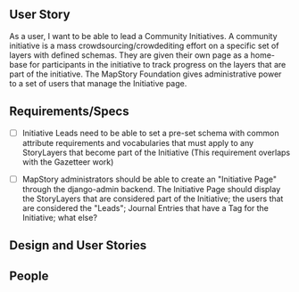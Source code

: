 ## User Story

As a user, I want to be able to lead a Community Initiatives. A community initiative is a mass crowdsourcing/crowdediting effort on a specific set of layers with defined schemas. They are given their own page as a home-base for participants in the initiative to track progress on the layers that are part of the initiative. The MapStory Foundation gives administrative power to a set of users that manage the Initiative page.

## Requirements/Specs

- [ ] Initiative Leads need to be able to set a pre-set schema with common attribute requirements and vocabularies that must apply to any StoryLayers that become part of the Initiative (This requirement overlaps with the Gazetteer work)

- [ ] MapStory administrators should be able to create an "Initiative Page" through the django-admin backend. The Initiative Page should display the StoryLayers that are considered part of the Initiative; the users that are considered the "Leads"; Journal Entries that have a Tag for the Initiative; what else? 

## Design and User Stories

## People
